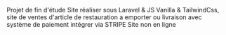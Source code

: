 Projet de fin d'étude
Site réaliser sous Laravel & JS Vanilla & TailwindCss, site de ventes d'article de restauration a emporter ou livraison avec système de paiement intégrer via STRIPE
Site non en ligne

